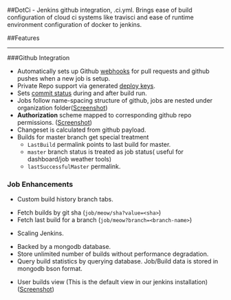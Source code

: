 ##DotCi - Jenkins github integration, .ci.yml.
Brings ease of build configuration of cloud ci systems like travisci and ease of runtime environment configuration of docker to jenkins.


##Features
***
###Github Integration
  - Automatically sets up Github [webhooks](https://help.github.com/articles/about-webhooks/) for pull requests and github pushes when a new job is setup.
  - Private Repo support via generated [deploy keys](https://developer.github.com/guides/managing-deploy-keys/).
  - Sets [commit status](https://github.com/blog/1227-commit-status-api) during and after build run.
  - Jobs follow name-spacing structure of github, jobs are nested under organization folder([Screenshot](screenshots/org-view.png))
  - **Authorization** scheme mapped to corresponding github repo permissions.
   ([Screenshot](screenshots/authorization.png))
  -  Changeset is calculated  from github payload.
  -  Builds for master branch get special treatment
      * `LastBuild` permalink points to last build for master.
      * `master` branch status is treated as job status( useful for dashboard/job weather tools)
      * `lastSuccessfulMaster` permalink.

### Job Enhancements
  * Custom build history branch tabs. 
   - Fetch builds by git sha (`job/meow/sha?value=<sha>`)
   - Fetch last build for a branch (`job/meow?branch=<branch-name>`)
  * Scaling Jenkins.
   - Backed by a mongodb database.
   - Store unlimited number of builds without performance degradation.
   - Query build statistics by querying database. Job/Build data is stored in mongodb bson format.
  * User builds view (This is the default view in our jenkins installation) ([Screenshot](screenshots/user-view.png))
